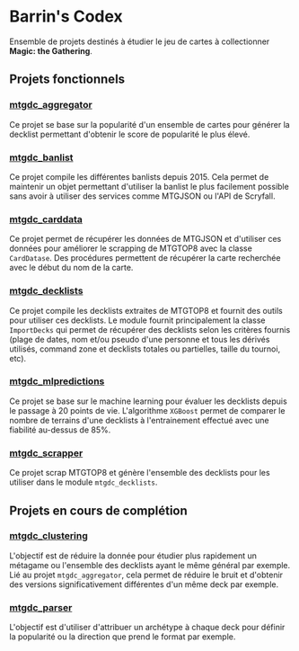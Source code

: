# Barrin's Codex
Ensemble de projets destinés à étudier le jeu de cartes à collectionner **Magic: the Gathering**.

## Projets fonctionnels
### [mtgdc_aggregator](https://github.com/barrins-codex/mtgdc_aggregator)
Ce projet se base sur la popularité d'un ensemble de cartes pour générer la decklist permettant d'obtenir le score de popularité le plus élevé.

### [mtgdc_banlist](https://github.com/barrins-codex/mtgdc_banlist)
Ce projet compile les différentes banlists depuis 2015. Cela permet de maintenir un objet permettant d'utiliser la banlist le plus facilement possible sans avoir à utiliser des services comme MTGJSON ou l'API de Scryfall.

### [mtgdc_carddata](https://github.com/barrins-codex/mtgdc_carddata)
Ce projet permet de récupérer les données de MTGJSON et d'utiliser ces données pour améliorer le scrapping de MTGTOP8 avec la classe `CardDatase`. Des procédures permettent de récupérer la carte recherchée avec le début du nom de la carte.

### [mtgdc_decklists](https://github.com/barrins-codex/mtgdc_decklists)
Ce projet compile les decklists extraites de MTGTOP8 et fournit des outils pour utiliser ces decklists. Le module fournit principalement la classe `ImportDecks` qui permet de récupérer des decklists selon les critères fournis (plage de dates, nom et/ou pseudo d'une personne et tous les dérivés utilisés, command zone et decklists totales ou partielles, taille du tournoi, etc).

### [mtgdc_mlpredictions](https://github.com/barrins-codex/mtgdc_mlpredictions)
Ce projet se base sur le machine learning pour évaluer les decklists depuis le passage à 20 points de vie. L'algorithme `XGBoost` permet de comparer le nombre de terrains d'une decklists à l'entrainement effectué avec une fiabilité au-dessus de 85%.

### [mtgdc_scrapper](https://github.com/barrins-codex/mtgdc_scrapper)
Ce projet scrap MTGTOP8 et génère l'ensemble des decklists pour les utiliser dans le module `mtgdc_decklists`.

## Projets en cours de complétion
### [mtgdc_clustering](https://github.com/barrins-codex/mtgdc_clustering)
L'objectif est de réduire la donnée pour étudier plus rapidement un métagame ou l'ensemble des decklists ayant le même général par exemple. Lié au projet `mtgdc_aggregator`, cela permet de réduire le bruit et d'obtenir des versions significativement différentes d'un même deck par exemple.

### [mtgdc_parser](https://github.com/barrins-codex/mtgdc_parser)
L'objectif est d'utiliser d'attribuer un archétype à chaque deck pour définir la popularité ou la direction que prend le format par exemple.
